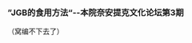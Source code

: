 <h3 class="text-center">”JGB的食用方法“--本院奈安提克文化论坛第3期</h3>

[title]: <> (”JGB的食用方法“--本院奈安提克文化论坛第3期)
[time]: <> (2019-12-24)

（窝编不下去了）
